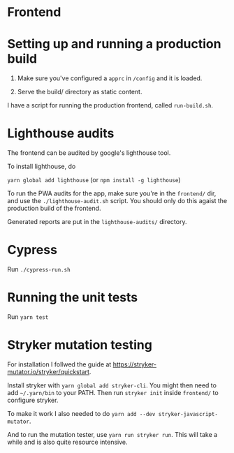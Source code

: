 # Frontend

# Setting up and running a production build

1. Make sure you've configured a `apprc` in `/config` and it is loaded.

2. Serve the build/ directory as static content.

I have a script for running the production frontend, called `run-build.sh`.

# Lighthouse audits

The frontend can be audited by google's lighthouse tool.

To install lighthouse, do

`yarn global add lighthouse` (or `npm install -g lighthouse`)

To run the PWA audits for the app, make sure you're in the `frontend/` dir,
and use the `./lighthouse-audit.sh` script. You should only do this agaist the production build of the frontend.

Generated reports are put in the `lighthouse-audits/` directory.

# Cypress

Run `./cypress-run.sh`

# Running the unit tests

Run `yarn test`

# Stryker mutation testing

For installation I follwed the guide at https://stryker-mutator.io/stryker/quickstart.

Install stryker with `yarn global add stryker-cli`. You might then need to add `~/.yarn/bin` to your PATH. Then run `stryker init` inside `frontend/` to configure stryker.

To make it work I also needed to do `yarn add --dev stryker-javascript-mutator`.

And to run the mutation tester, use `yarn run stryker run`. This will take a while and is also quite resource intensive.